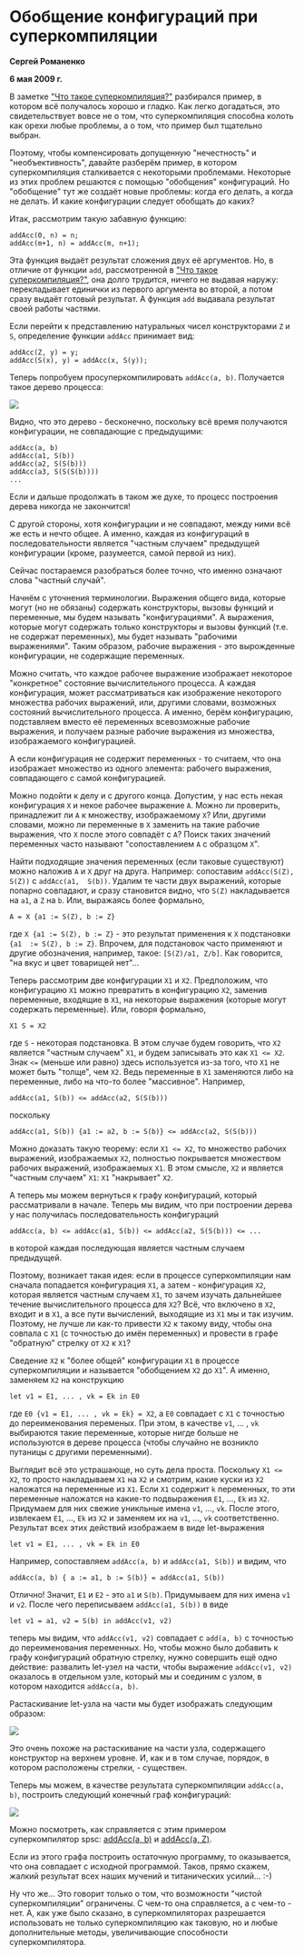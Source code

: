 # Обобщение конфигураций при суперкомпиляции

**Сергей Романенко**

**6 мая 2009 г.**

В заметке ["Что такое суперкомпиляция?"][wiscp] разбирался пример,
в котором всё получалось хорошо и гладко. Как легко
догадаться, это свидетельствует вовсе не о том, что суперкомпиляция
способна колоть как орехи любые проблемы, а о том, что пример был
тщательно выбран.

Поэтому, чтобы компенсировать допущенную "нечестность" и
"необъективность", давайте разберём пример, в котором суперкомпиляция
сталкивается с некоторыми проблемами. Некоторые из этих проблем решаются
с помощью "обобщения" конфигураций. Но "обобщение" тут же создаёт новые
проблемы: когда его делать, а когда не делать. И какие конфигурации
следует обобщать до каких?

Итак, рассмотрим такую забавную функцию:

    addAcc(0, n) = n;
    addAcc(m+1, n) = addAcc(m, n+1);

Эта функция выдаёт результат сложения двух её аргументов. Но, в отличие
от функции `add`, рассмотренной в ["Что такое суперкомпиляция?"][wiscp],
она долго трудится, ничего не выдавая наружу: перекладывает единички из
первого аргумента во второй, а потом сразу выдаёт готовый результат. А
функция `add` выдавала результат своей работы частями.

Если перейти к представлению натуральных чисел конструкторами `Z` и `S`, 
определение функции `addAcc` принимает вид:

    addAcc(Z, y) = y;
    addAcc(S(x), y) = addAcc(x, S(y));

Теперь попробуем просуперкомпилировать `addAcc(a, b)`. Получается такое
дерево процесса:

![](images/gener1.svg)

Видно, что это дерево - бесконечно, поскольку всё время получаются
конфигурации, не совпадающие с предыдущими:

    addAcc(a, b)
    addAcc(a1, S(b))
    addAcc(a2, S(S(b)))
    addAcc(a3, S(S(S(b))))
    ...

Если и дальше продолжать в таком же духе, то процесс построения дерева
никогда не закончится!

С другой стороны, хотя конфигурации и не совпадают, между ними всё же
есть и нечто общее. А именно, каждая из конфигураций в
последовательности является "частным случаем" предыдущей конфигурации
(кроме, разумеется, самой первой из них).

Сейчас постараемся разобраться более точно, что именно означают слова
"частный случай".

Начнём с уточнения терминологии. Выражения общего вида, которые могут
(но не обязаны) содержать конструкторы, вызовы функций и переменные, мы
будем называть "конфигурациями". А выражения, которые могут содержать
только конструкторы и вызовы функций (т.е. не содержат переменных), мы
будет называть "рабочими выражениями". Таким образом, рабочие выражения - это 
вырожденные конфигурации, не содержащие переменных.

Можно считать, что каждое рабочее выражение изображает некоторое
"конкретное" состояние вычислительного процесса. А каждая конфигурация,
может рассматриваться как изображение некоторого множества рабочих
выражений, или, другими словами, возможных состояний вычислительного
процесса. А именно, берём конфигурацию, подставляем вместо её переменных
всевозможные рабочие выражения, и получаем разные рабочие выражения из
множества, изображаемого конфигурацией.

А если конфигурация не содержит переменных - то считаем, что она
изображает множество из одного элемента: рабочего выражения,
совпадающего с самой конфигурацией.

Можно подойти к делу и с другого конца. Допустим, у нас есть некая конфигурация 
`X` и некое рабочее выражение `A`. Можно ли проверить, принадлежит ли `A` к 
множеству, изображаемому `X`? Или, другими словами, можно ли переменные в `X` 
заменить на такие рабочие выражения, что `X` после этого совпадёт с `A`? Поиск 
таких значений переменных часто называют "сопоставлением `A` с образцом `X`".

Найти подходящие значения переменных (если таковые существуют) можно наложив `A` 
и `X` друг на друга. Например: сопоставим `addAcc(S(Z), S(Z))` с `addAcc(a1, 
S(b))`. Удалим те части двух выражений, которые попарно совпадают, и сразу 
становится видно, что `S(Z)` накладывается на `a1`, а `Z` на `b`. Или, выражаясь 
более формально,

    A = X {a1 := S(Z), b := Z}

где `X {a1 := S(Z), b := Z}` - это результат применения к `X` подстановки `{a1 
:= S(Z), b := Z}`. Впрочем, для подстановок часто применяют и другие 
обозначения, например, такое: `[S(Z)/a1, Z/b]`. Как
говорится, "на вкус и цвет товарищей нет"...

Теперь рассмотрим две конфигурации `X1` и `X2`. Предположим, что конфигурацию 
`X1` можно превратить в конфигурацию `X2`, заменив переменные, входящие в `X1`, 
на некоторые выражения (которые могут содержать переменные). Или, говоря 
формально,

    X1 S = X2

где `S` - некоторая подстановка. В этом случае будем говорить, что `X2` является 
"частным случаем" `X1`, и будем записывать это как `X1 <= X2`. Знак `<=` (меньше 
или равно) здесь используется из-за того, что `X1` не может быть "толще", чем 
`X2`. Ведь переменные в `X1` заменяются либо на переменные, либо на что-то более 
"массивное". Например,

    addAcc(a1, S(b)) <= addAcc(a2, S(S(b)))

поскольку

    addAcc(a1, S(b)) {a1 := a2, b := S(b)} <= addAcc(a2, S(S(b)))

Можно доказать такую теорему: если `X1 <= X2`, то множество рабочих выражений, 
изображаемых `X2`, полностью покрывается множеством рабочих выражений, 
изображаемых `X1`. В этом смысле, `X2` и является "частным случаем" `X1`: `X1` 
"накрывает" `X2`.

А теперь мы можем вернуться к графу конфигураций, который рассматривали
в начале. Теперь мы видим, что при построении дерева у нас получилась
последовательность конфигураций

    addAcc(a, b) <= addAcc(a1, S(b)) <= addAcc(a2, S(S(b))) <= ...

в которой каждая последующая является частным случаем предыдущей.

Поэтому, возникает такая идея: если в процессе суперкомпиляции нам сначала 
попадается конфигурация `X1`, а затем - конфигурация `X2`, которая является 
частным случаем `X1`, то зачем изучать дальнейшее течение вычислительного 
процесса для `X2`? Всё, что включено в `X2`, входит и в `X1`, а все пути 
вычислений, выходящие из `X1` мы и так изучим. Поэтому, не лучше ли как-то 
привести `X2` к такому виду, чтобы она совпала с `X1` (c точностью до имён 
переменных) и провести в графе "обратную" стрелку от `X2` к `X1`?

Сведение `X2` к "более общей" конфигурации `X1` в процессе суперкомпиляции и 
называется "обобщением `X2` до `X1`". А именно, заменяем `X2` на конструкцию

    let v1 = E1, ... , vk = Ek in E0

где `E0 {v1 = E1, ... , vk = Ek} = X2`, а `E0` совпадает с `X1` с точностью до 
переименования переменых. При этом, в качестве `v1`, ... , `vk` выбираются такие 
переменные, которые нигде больше не используются в дереве процесса (чтобы 
случайно не возникло путаницы с другими переменными).

Выглядит всё это устрашающе, но суть дела проста. Поскольку `X1 <= X2`, то 
просто накладываем `X1` на `X2` и смотрим, какие куски из `X2` наложатся на 
переменные из `X1`. Если `X1` содержит `k` переменных, то эти переменные 
наложатся на какие-то подвыражения `E1`, ..., `Ek` из `X2`. Придумаем для них 
свежие уникльные имена `v1`, ..., `vk`. После этого, извлекаем `E1`, ..., `Ek` 
из `X2` и заменяем их на `v1`, ..., `vk` соответственно. Результат всех этих 
действий изображаем в виде let-выражения

    let v1 = E1, ... , vk = Ek in E0

Например, сопоставляем `addAcc(a, b)` и `addAcc(a1, S(b))` и видим, что

    addAcc(a, b) { a := a1, b := S(b)} = addAcc(a1, S(b))

Отлично! Значит, `E1` и `E2` - это `a1` и `S(b)`. Придумываем для них имена `v1` 
и `v2`. После чего переписываем `addAcc(a1, S(b))` в виде

    let v1 = a1, v2 = S(b) in addAcc(v1, v2)

теперь мы видим, что `addAcc(v1, v2)` совпадает с `add(a, b)` с точностью до 
переименования переменных. Но, чтобы можно было добавить к графу конфигураций 
обратную стрелку, нужно совершить ещё одно действие: развалить let-узел на 
части, чтобы выражение `addAcc(v1, v2)` оказалось в отдельном узле, который мы и 
соединим с узлом, в котором находится `addAcc(a, b)`.

Растаскивание let-узла на части мы будет изображать следующим образом:

![](images/gener2.svg)

Это очень похоже на растаскивание на части узла, содержащего конструктор
на верхнем уровне. И, как и в том случае, порядок, в котором расположены
стрелки, - существен.

Теперь мы можем, в качестве результата суперкомпиляции `addAcc(a, b)`, построить 
следующий конечный граф конфигураций:

![](images/gener3.svg)

Можно посмотреть, как справляется с этим примером суперкомпилятор spsc:
[addAcc(a, b)][] и [addAcc(a, Z)][].

Если из этого графа построить остаточную программу, то оказывается, что
она совпадает с исходной программой. Таков, прямо скажем, жалкий
результат всех наших мучений и титанических усилий... :-)

Ну что же... Это говорит только о том, что возможности "чистой
суперкомпиляции" ограничены. С чем-то она справляется, а с чем-то - нет.
А, как уже было сказано, в суперкомпиляторах разрешается использовать не
только суперкомпиляцию как таковую, но и любые дополнительные методы,
увеличивающие способности суперкомпилятора.

[wiscp]: 01-what-is-scp.md

[addAcc(a, b)]: http://spsc.appspot.com/view?key=agpzfnNwc2MtaHJkcjQLEgZBdXRob3IiGnNlcmdlaS5yb21hbmVua29AZ21haWwuY29tDAsSB1Byb2dyYW0YgRkM

[addAcc(a, Z)]: http://spsc.appspot.com/view?key=agpzfnNwc2MtaHJkcjQLEgZBdXRob3IiGnNlcmdlaS5yb21hbmVua29AZ21haWwuY29tDAsSB1Byb2dyYW0YmxEM
